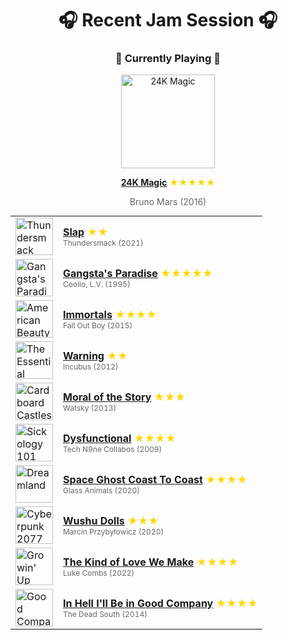 <div align='center'>

# 🎧 Recent Jam Session 🎧

<h3>🎵 Currently Playing 🎵</h3>

<a href="https://open.spotify.com/track/6b8Be6ljOzmkOmFslEb23P"><img src="https://i.scdn.co/image/ab67616d0000b273232711f7d66a1e19e89e28c5" width="150" height="150" alt="24K Magic" /></a>

<b><a href="https://open.spotify.com/track/6b8Be6ljOzmkOmFslEb23P">24K Magic</a></b><span style="color: gold;"> ★★★★★</span>

<span style="color: #666;">Bruno Mars (2016)</span>

<table style='margin: 0 auto; max-width: 550px;'>
<tr>
<td width="60"><a href="https://open.spotify.com/track/3A7YqqDeCV4FcYipIvN3a2"><img src="https://i.scdn.co/image/ab67616d0000b273067add23982ece80ca70a93f" width="60" height="60" alt="Thundersmack" /></a></td>
<td><b><a href="https://open.spotify.com/track/3A7YqqDeCV4FcYipIvN3a2">Slap</a></b> <span style="color: gold;"> ★★</span><br><span style="font-size: 12px; color: #666;">Thundersmack (2021)</span></td>
</tr>
<tr>
<td width="60"><a href="https://open.spotify.com/track/1DIXPcTDzTj8ZMHt3PDt8p"><img src="https://i.scdn.co/image/ab67616d0000b273c31d3c870a3dbaf7b53186cc" width="60" height="60" alt="Gangsta's Paradise" /></a></td>
<td><b><a href="https://open.spotify.com/track/1DIXPcTDzTj8ZMHt3PDt8p">Gangsta's Paradise</a></b> <span style="color: gold;"> ★★★★★</span><br><span style="font-size: 12px; color: #666;">Coolio, L.V. (1995)</span></td>
</tr>
<tr>
<td width="60"><a href="https://open.spotify.com/track/3Te8uLyit6X3ncNW8Fp3K2"><img src="https://i.scdn.co/image/ab67616d0000b2733cf1c1dbcfa3f1ab7282719b" width="60" height="60" alt="American Beauty/American Psycho" /></a></td>
<td><b><a href="https://open.spotify.com/track/3Te8uLyit6X3ncNW8Fp3K2">Immortals</a></b> <span style="color: gold;"> ★★★★</span><br><span style="font-size: 12px; color: #666;">Fall Out Boy (2015)</span></td>
</tr>
<tr>
<td width="60"><a href="https://open.spotify.com/track/59zsmxcKTMoPkFGGR6Wqqf"><img src="https://i.scdn.co/image/ab67616d0000b273e8319498d4779ebc56e82c6b" width="60" height="60" alt="The Essential Incubus" /></a></td>
<td><b><a href="https://open.spotify.com/track/59zsmxcKTMoPkFGGR6Wqqf">Warning</a></b> <span style="color: gold;"> ★★</span><br><span style="font-size: 12px; color: #666;">Incubus (2012)</span></td>
</tr>
<tr>
<td width="60"><a href="https://open.spotify.com/track/2CCfScv56g3qG0tCtM1d0P"><img src="https://i.scdn.co/image/ab67616d0000b2731f81dec4c6e5a290f0bca4e8" width="60" height="60" alt="Cardboard Castles" /></a></td>
<td><b><a href="https://open.spotify.com/track/2CCfScv56g3qG0tCtM1d0P">Moral of the Story</a></b> <span style="color: gold;"> ★★★</span><br><span style="font-size: 12px; color: #666;">Watsky (2013)</span></td>
</tr>
<tr>
<td width="60"><a href="https://open.spotify.com/track/1AJx5jJQy9pKKxcnHm85RY"><img src="https://i.scdn.co/image/ab67616d0000b27349440f89d229d070b504be74" width="60" height="60" alt="Sickology 101" /></a></td>
<td><b><a href="https://open.spotify.com/track/1AJx5jJQy9pKKxcnHm85RY">Dysfunctional</a></b> <span style="color: gold;"> ★★★★</span><br><span style="font-size: 12px; color: #666;">Tech N9ne Collabos (2009)</span></td>
</tr>
<tr>
<td width="60"><a href="https://open.spotify.com/track/0RZLmpEzGR2NHite6rvS5H"><img src="https://i.scdn.co/image/ab67616d0000b273712701c5e263efc8726b1464" width="60" height="60" alt="Dreamland" /></a></td>
<td><b><a href="https://open.spotify.com/track/0RZLmpEzGR2NHite6rvS5H">Space Ghost Coast To Coast</a></b> <span style="color: gold;"> ★★★★</span><br><span style="font-size: 12px; color: #666;">Glass Animals (2020)</span></td>
</tr>
<tr>
<td width="60"><a href="https://open.spotify.com/track/1hCilpYIilwTNZ56nowxX1"><img src="https://i.scdn.co/image/ab67616d0000b273ca593ba6b61b7a164ae408b9" width="60" height="60" alt="Cyberpunk 2077 - Original Score" /></a></td>
<td><b><a href="https://open.spotify.com/track/1hCilpYIilwTNZ56nowxX1">Wushu Dolls</a></b> <span style="color: gold;"> ★★★</span><br><span style="font-size: 12px; color: #666;">Marcin Przybyłowicz (2020)</span></td>
</tr>
<tr>
<td width="60"><a href="https://open.spotify.com/track/48UKTR66uUOT9LaUvooTNx"><img src="https://i.scdn.co/image/ab67616d0000b27387459a563f92e336d282ca59" width="60" height="60" alt="Growin' Up" /></a></td>
<td><b><a href="https://open.spotify.com/track/48UKTR66uUOT9LaUvooTNx">The Kind of Love We Make</a></b> <span style="color: gold;"> ★★★★</span><br><span style="font-size: 12px; color: #666;">Luke Combs (2022)</span></td>
</tr>
<tr>
<td width="60"><a href="https://open.spotify.com/track/4eMxLQtSdgxdA1Hs6D2YuN"><img src="https://i.scdn.co/image/ab67616d0000b273557e6c4f0ab4aacf3270ca34" width="60" height="60" alt="Good Company" /></a></td>
<td><b><a href="https://open.spotify.com/track/4eMxLQtSdgxdA1Hs6D2YuN">In Hell I'll Be in Good Company</a></b> <span style="color: gold;"> ★★★★</span><br><span style="font-size: 12px; color: #666;">The Dead South (2014)</span></td>
</tr>
</table>
</div>

